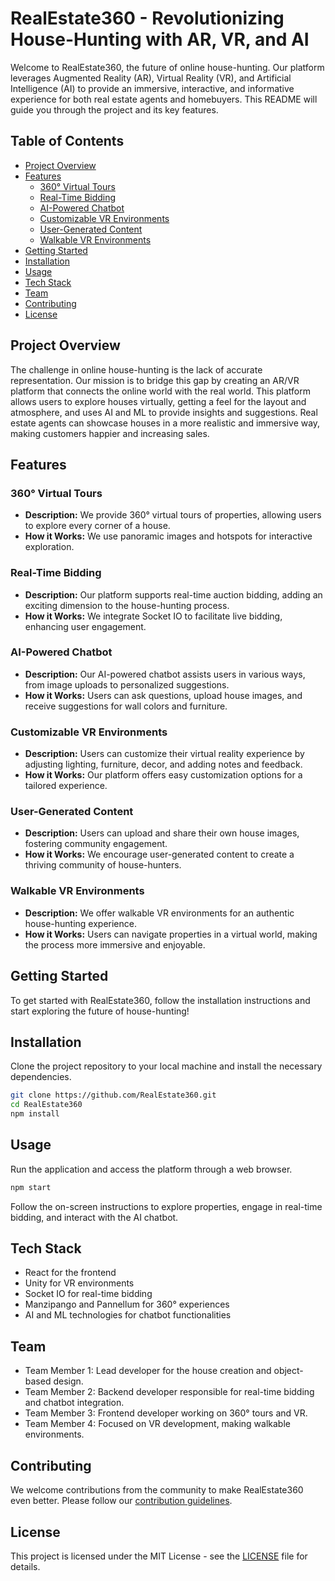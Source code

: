 # RealEstate360 - Revolutionizing House-Hunting with AR, VR, and AI

Welcome to RealEstate360, the future of online house-hunting. Our platform leverages Augmented Reality (AR), Virtual Reality (VR), and Artificial Intelligence (AI) to provide an immersive, interactive, and informative experience for both real estate agents and homebuyers. This README will guide you through the project and its key features.

## Table of Contents
- [Project Overview](#project-overview)
- [Features](#features)
  - [360° Virtual Tours](#360-virtual-tours)
  - [Real-Time Bidding](#real-time-bidding)
  - [AI-Powered Chatbot](#ai-powered-chatbot)
  - [Customizable VR Environments](#customizable-vr-environments)
  - [User-Generated Content](#user-generated-content)
  - [Walkable VR Environments](#walkable-vr-environments)
- [Getting Started](#getting-started)
- [Installation](#installation)
- [Usage](#usage)
- [Tech Stack](#tech-stack)
- [Team](#team)
- [Contributing](#contributing)
- [License](#license)

## Project Overview
The challenge in online house-hunting is the lack of accurate representation. Our mission is to bridge this gap by creating an AR/VR platform that connects the online world with the real world. This platform allows users to explore houses virtually, getting a feel for the layout and atmosphere, and uses AI and ML to provide insights and suggestions. Real estate agents can showcase houses in a more realistic and immersive way, making customers happier and increasing sales.

## Features
### 360° Virtual Tours
- **Description:** We provide 360° virtual tours of properties, allowing users to explore every corner of a house.
- **How it Works:** We use panoramic images and hotspots for interactive exploration.
  
### Real-Time Bidding
- **Description:** Our platform supports real-time auction bidding, adding an exciting dimension to the house-hunting process.
- **How it Works:** We integrate Socket IO to facilitate live bidding, enhancing user engagement.
  
### AI-Powered Chatbot
- **Description:** Our AI-powered chatbot assists users in various ways, from image uploads to personalized suggestions.
- **How it Works:** Users can ask questions, upload house images, and receive suggestions for wall colors and furniture.
  
### Customizable VR Environments
- **Description:** Users can customize their virtual reality experience by adjusting lighting, furniture, decor, and adding notes and feedback.
- **How it Works:** Our platform offers easy customization options for a tailored experience.
  
### User-Generated Content
- **Description:** Users can upload and share their own house images, fostering community engagement.
- **How it Works:** We encourage user-generated content to create a thriving community of house-hunters.
  
### Walkable VR Environments
- **Description:** We offer walkable VR environments for an authentic house-hunting experience.
- **How it Works:** Users can navigate properties in a virtual world, making the process more immersive and enjoyable.

## Getting Started
To get started with RealEstate360, follow the installation instructions and start exploring the future of house-hunting!

## Installation
Clone the project repository to your local machine and install the necessary dependencies.

```bash
git clone https://github.com/RealEstate360.git
cd RealEstate360
npm install
```

## Usage
Run the application and access the platform through a web browser.

```bash
npm start
```

Follow the on-screen instructions to explore properties, engage in real-time bidding, and interact with the AI chatbot.

## Tech Stack
- React for the frontend
- Unity for VR environments
- Socket IO for real-time bidding
- Manzipango and Pannellum for 360° experiences
- AI and ML technologies for chatbot functionalities

## Team
- Team Member 1: Lead developer for the house creation and object-based design.
- Team Member 2: Backend developer responsible for real-time bidding and chatbot integration.
- Team Member 3: Frontend developer working on 360° tours and VR.
- Team Member 4: Focused on VR development, making walkable environments.

## Contributing
We welcome contributions from the community to make RealEstate360 even better. Please follow our [contribution guidelines](CONTRIBUTING.md).

## License
This project is licensed under the MIT License - see the [LICENSE](LICENSE) file for details.
